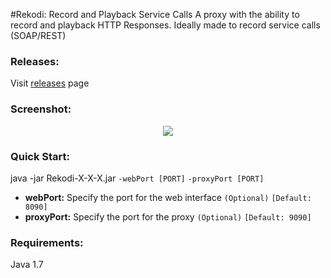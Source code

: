#Rekodi: Record and Playback Service Calls
A proxy with the ability to record and playback HTTP Responses. Ideally made 
to record service calls (SOAP/REST)

### Releases:
Visit [releases](http://hkamran.info/projects/rekodi/releases) page

### Screenshot:

<div align="center">
	<img src="http://hkamran.info/projects/rekodi/screenshots/screenshot_1.png"></img>
</div>

### Quick Start:

java -jar Rekodi-X-X-X.jar `-webPort [PORT]` `-proxyPort [PORT]` 

- **webPort:** Specify the port for the web interface `(Optional)` `[Default: 8090]` 
- **proxyPort:** Specify the port for the proxy 	  `(Optional)` `[Default: 9090]` 		
	
### Requirements:
Java 1.7

	
	
